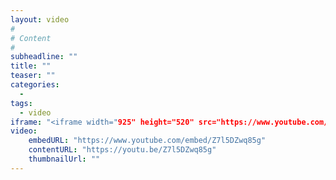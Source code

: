 ```yaml
---
layout: video
#
# Content
#
subheadline: ""
title: ""
teaser: ""
categories:
  - 
tags:
  - video
iframe: "<iframe width="925" height="520" src="https://www.youtube.com/embed/Z7l5DZwq85g" title="椰城之夜 (feat. 新竹椰城社區~E棟頂樓)" frameborder="0" allow="accelerometer; autoplay; clipboard-write; encrypted-media; gyroscope; picture-in-picture; web-share" referrerpolicy="strict-origin-when-cross-origin" allowfullscreen></iframe>"
video:
    embedURL: "https://www.youtube.com/embed/Z7l5DZwq85g"
    contentURL: "https://youtu.be/Z7l5DZwq85g"
    thumbnailUrl: ""
---
```

